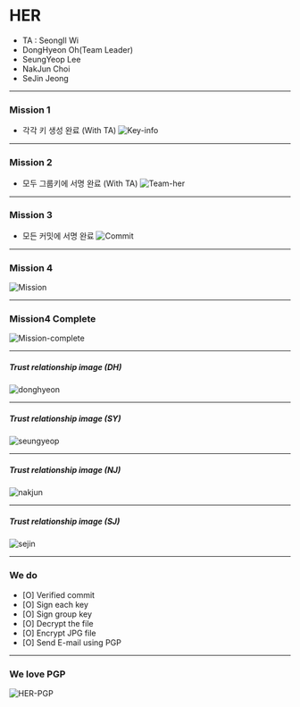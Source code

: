 # HER

- TA : SeongIl Wi
- DongHyeon Oh(Team Leader)
- SeungYeop Lee
- NakJun Choi
- SeJin Jeong

---

### Mission 1

- 각각 키 생성 완료 (With TA)
![Key-info](images/key_info.png)

---

### Mission 2

- 모두  그룹키에 서명 완료 (With TA)
![Team-her](images/team_her.jpg)

---

### Mission 3

- 모든 커밋에 서명 완료
![Commit](images/github_commit.jpg)

---

### Mission 4

![Mission](images/mission4.png)

---

### Mission4 Complete

![Mission-complete](images/mission4_complete.jpg)

---

##### Trust relationship image (DH)

![donghyeon](images/DH_sig2dot.jpg)

---

##### Trust relationship image (SY)

![seungyeop](images/SY_sig2dot.jpg)

---

##### Trust relationship image (NJ)

![nakjun](images/NJ_sig2dot.jpg)

---

##### Trust relationship image (SJ)

![sejin](images/SJ_sig2dot.jpg)

---

### We do

- [O] Verified commit
- [O] Sign each key
- [O] Sign group key
- [O] Decrypt the file
- [O] Encrypt JPG file
- [O] Send E-mail using PGP

---

### We love PGP

![HER-PGP](images/HER_PGP.png)


